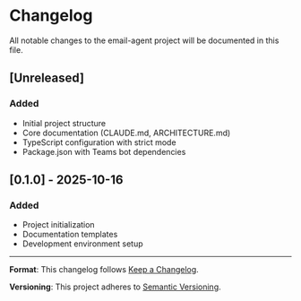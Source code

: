 # Changelog

All notable changes to the email-agent project will be documented in this file.

## [Unreleased]

### Added
- Initial project structure
- Core documentation (CLAUDE.md, ARCHITECTURE.md)
- TypeScript configuration with strict mode
- Package.json with Teams bot dependencies

## [0.1.0] - 2025-10-16

### Added
- Project initialization
- Documentation templates
- Development environment setup

---

**Format**: This changelog follows [Keep a Changelog](https://keepachangelog.com/en/1.0.0/).

**Versioning**: This project adheres to [Semantic Versioning](https://semver.org/spec/v2.0.0.html).
